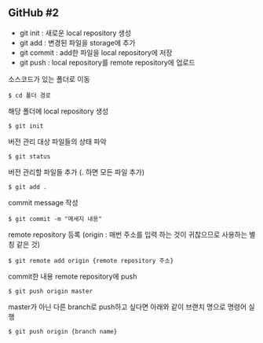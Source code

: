 ## GitHub #2  

 - git init : 새로운 local repository 생성  
 - git add : 변경된 파일을 storage에 추가  
 - git commit : add한 파일을 local repository에 저장  
 - git push : local repository를 remote repository에 업로드  

소스코드가 있는 폴더로 이동  

    $ cd 폴더 경로  

해당 폴더에 local repository 생성  

    $ git init  

버전 관리 대상 파일들의 상태 파악  

    $ git status  

버전 관리할 파일들 추가 (. 하면 모든 파일 추가)  

    $ git add .  

commit message 작성  

    $ git commit -m "메세지 내용"  

remote repository 등록 (origin : 매번 주소를 입력 하는 것이 귀찮으므로 사용하는 별칭 같은 것)    

    $ git remote add origin {remote repository 주소}  

commit한 내용 remote repository에 push  

    $ git push origin master  

master가 아닌 다른 branch로 push하고 싶다면 아래와 같이 브랜치 명으로 명령어 실행  

    $ git push origin {branch name}  


<!--stackedit_data:
eyJoaXN0b3J5IjpbLTIxNDM2NjE0MzNdfQ==
-->
